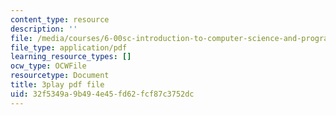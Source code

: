 ```yaml
---
content_type: resource
description: ''
file: /media/courses/6-00sc-introduction-to-computer-science-and-programming-spring-2011/32f5349a9b494e45fd62fcf87c3752dc_nx6NnzIGrKE.pdf
file_type: application/pdf
learning_resource_types: []
ocw_type: OCWFile
resourcetype: Document
title: 3play pdf file
uid: 32f5349a-9b49-4e45-fd62-fcf87c3752dc
---
```

